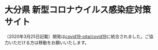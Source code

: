 # 大分県 新型コロナウイルス感染症対策サイト

（2020年3月25日記載）開発は[covid19-oita/covid19](https://github.com/covid19-oita/covid19)に統合されました。ご協力いただける方は移動をお願いいたします。
